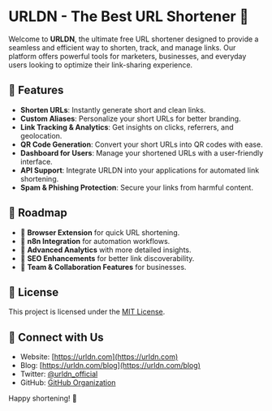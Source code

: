 # URLDN - The Best URL Shortener 🚀

Welcome to **URLDN**, the ultimate free URL shortener designed to provide a seamless and efficient way to shorten, track, and manage links. Our platform offers powerful tools for marketers, businesses, and everyday users looking to optimize their link-sharing experience.

## 🌟 Features
- **Shorten URLs**: Instantly generate short and clean links.
- **Custom Aliases**: Personalize your short URLs for better branding.
- **Link Tracking & Analytics**: Get insights on clicks, referrers, and geolocation.
- **QR Code Generation**: Convert your short URLs into QR codes with ease.
- **Dashboard for Users**: Manage your shortened URLs with a user-friendly interface.
- **API Support**: Integrate URLDN into your applications for automated link shortening.
- **Spam & Phishing Protection**: Secure your links from harmful content.

## 📌 Roadmap
- 🔹 **Browser Extension** for quick URL shortening.
- 🔹 **n8n Integration** for automation workflows.
- 🔹 **Advanced Analytics** with more detailed insights.
- 🔹 **SEO Enhancements** for better link discoverability.
- 🔹 **Team & Collaboration Features** for businesses.



## 📜 License
This project is licensed under the [MIT License](LICENSE).

## 🔗 Connect with Us
- Website: [https://urldn.com](https://urldn.com)
- Blog: [https://urldn.com/blog](https://urldn.com/blog)
- Twitter: [@urldn_official](#)
- GitHub: [GitHub Organization](#)

Happy shortening! 🚀
